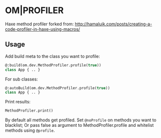 
# OM|PROFILER

Haxe method profiler forked from: http://hamaluik.com/posts/creating-a-code-profiler-in-haxe-using-macros/

## Usage

Add build meta to the class you want to profile:
```haxe
@:build(om.dev.MethodProfiler.profile(true))
class App { .. }
```

For sub classes:
```haxe
@:autoBuild(om.dev.MethodProfiler.profile(true))
class App { .. }
```

Print results:
```haxe
MethodProfiler.print()
```

By default all methods get profiled.
Set `@noProfile` on methods you want to blacklist; Or pass false as argument to MethodProfiler.profile and whitelist methods using `@profile`.
